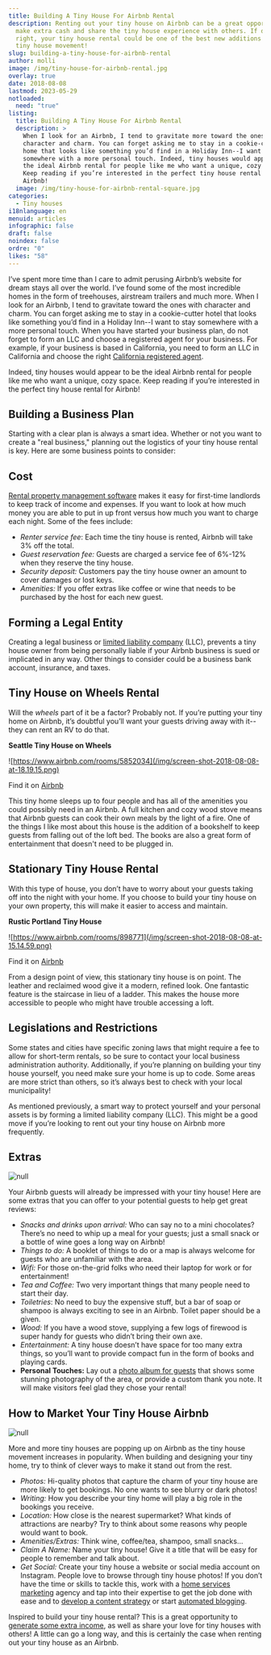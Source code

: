 ```yaml
---
title: Building A Tiny House For Airbnb Rental
description: Renting out your tiny house on Airbnb can be a great opportunity to
  make extra cash and share the tiny house experience with others. If done
  right, your tiny house rental could be one of the best new additions in the
  tiny house movement!
slug: building-a-tiny-house-for-airbnb-rental
author: molli
image: /img/tiny-house-for-airbnb-rental.jpg
overlay: true
date: 2018-08-08
lastmod: 2023-05-29
notloaded:
  need: "true"
listing:
  title: Building A Tiny House For Airbnb Rental
  description: >
    When I look for an Airbnb, I tend to gravitate more toward the ones with
    character and charm. You can forget asking me to stay in a cookie-cutter
    home that looks like something you’d find in a Holiday Inn--I want to stay
    somewhere with a more personal touch. Indeed, tiny houses would appear to be
    the ideal Airbnb rental for people like me who want a unique, cozy space.
    Keep reading if you’re interested in the perfect tiny house rental for
    Airbnb!
  image: /img/tiny-house-for-airbnb-rental-square.jpg
categories:
  - Tiny houses
i18nlanguage: en
menuid: articles
infographic: false
draft: false
noindex: false
ordre: "0"
likes: "58"
---
```

I’ve spent more time than I care to admit perusing Airbnb’s website for dream stays all over the world. I’ve found some of the most incredible homes in the form of treehouses, airstream trailers and much more. When I look for an Airbnb, I tend to gravitate toward the ones with character and charm. You can forget asking me to stay in a cookie-cutter hotel that looks like something you’d find in a Holiday Inn--I want to stay somewhere with a more personal touch. When you have started your business plan, do not forget to form an LLC and choose a registered agent for your business. For example, if your business is based in California, you need to form an LLC in California and choose the right [California registered agent](https://www.llcuniversity.com/california-llc/registered-agent/).

Indeed, tiny houses would appear to be the ideal Airbnb rental for people like me who want a unique, cozy space. Keep reading if you’re interested in the perfect tiny house rental for Airbnb!

## Building a Business Plan

Starting with a clear plan is always a smart idea. Whether or not you want to create a "real business," planning out the logistics of your tiny house rental is key. Here are some business points to consider:

## Cost

[Rental property management software](https://www.landlordstudio.com/blog/best-rental-property-management-software) makes it easy for first-time landlords to keep track of income and expenses. If you want to look at how much money you are able to put in up front versus how much you want to charge each night. Some of the fees include:

* *Renter service fee*: Each time the tiny house is rented, Airbnb will take 3% off the total.
* *Guest reservation fee:* Guests are charged a service fee of 6%-12% when they reserve the tiny house.
* *Security deposit:* Customers pay the tiny house owner an amount to cover damages or lost keys.
* *Amenities:* If you offer extras like coffee or wine that needs to be purchased by the host for each new guest.

## Forming a Legal Entity

Creating a legal business or [limited liability company](https://www.tailorbrands.com/llc-formation/what-is-an-llc) (LLC), prevents a tiny house owner from being personally liable if your Airbnb business is sued or implicated in any way. Other things to consider could be a business bank account, insurance, and taxes.

## Tiny House on Wheels Rental

Will the *wheels* part of it be a factor? Probably not. If you’re putting your tiny home on Airbnb, it’s doubtful you’ll want your guests driving away with it--they can rent an RV to do that. 

**Seattle Tiny House on Wheels**

![https://www.airbnb.com/rooms/5852034](/img/screen-shot-2018-08-08-at-18.19.15.png)

<span class="figcaption">Find it on [Airbnb](https://www.airbnb.com/rooms/5852034)</span>

This tiny home sleeps up to four people and has all of the amenities you could possibly need in an Airbnb. A full kitchen and cozy wood stove means that Airbnb guests can cook their own meals by the light of a fire. One of the things I like most about this house is the addition of a bookshelf to keep guests from falling out of the loft bed. The books are also a great form of entertainment that doesn't need to be plugged in. 

## **Stationary Tiny House Rental**

With this type of house, you don’t have to worry about your guests taking off into the night with your home. If you choose to build your tiny house on your own property, this will make it easier to access and maintain. 

**Rustic Portland Tiny House**

![https://www.airbnb.com/rooms/898771](/img/screen-shot-2018-08-08-at-15.14.59.png)

<span class="figcaption">Find it on [Airbnb](https://www.airbnb.com/rooms/898771)</span>

From a design point of view, this stationary tiny house is on point. The leather and reclaimed wood give it a modern, refined look. One fantastic feature is the staircase in lieu of a ladder. This makes the house more accessible to people who might have trouble accessing a loft. 

## Legislations and Restrictions

Some states and cities have specific zoning laws that might require a fee to allow for short-term rentals, so be sure to contact your local business administration authority. Additionally, if you’re planning on building your tiny house yourself, you need make sure your home is up to code. Some areas are more strict than others, so it’s always best to check with your local municipality!

As mentioned previously, a smart way to protect yourself and your personal assets is by forming a limited liability company (LLC). This might be a good move if you’re looking to rent out your tiny house on Airbnb more frequently.

## Extras

![null](/img/screen-shot-2018-08-08-at-18.30.26.png)

Your Airbnb guests will already be impressed with your tiny house! Here are some extras that you can offer to your potential guests to help get great reviews:

* *Snacks and drinks upon arrival:* Who can say no to a mini chocolates? There’s no need to whip up a meal for your guests; just a small snack or a bottle of wine goes a long way on Airbnb!
* *Things to do:* A booklet of things to do or a map is always welcome for guests who are unfamiliar with the area.
* *Wifi:* For those on-the-grid folks who need their laptop for work or for entertainment!
* *Tea and Coffee:* Two very important things that many people need to start their day.
* *Toiletries*: No need to buy the expensive stuff, but a bar of soap or shampoo is always exciting to see in an Airbnb. Toilet paper should be a given. 
* *Wood:* If you have a wood stove, supplying a few logs of firewood is super handy for guests who didn’t bring their own axe.
* *Entertainment:* A tiny house doesn’t have space for too many extra things, so you’ll want to provide compact fun in the form of books and playing cards.
* **Personal Touches:** Lay out a [photo album for guests](https://www.mixbook.com/photo-books) that shows some stunning photography of the area, or provide a custom thank you note. It will make visitors feel glad they chose your rental!

## How to Market Your Tiny House Airbnb

![null](/img/screen-shot-2018-08-08-at-18.32.41.png)

More and more tiny houses are popping up on Airbnb as the tiny house movement increases in popularity. When building and designing your tiny home, try to think of clever ways to make it stand out from the rest. 

* *Photos:* Hi-quality photos that capture the charm of your tiny house are more likely to get bookings. No one wants to see blurry or dark photos!
* *Writing:* How you describe your tiny home will play a big role in the bookings you receive. 
* *Location:* How close is the nearest supermarket? What kinds of attractions are nearby? Try to think about some reasons why people would want to book.
* *Amenities/Extras:* Think wine, coffee/tea, shampoo, small snacks...
* *Claim A Name:* Name your tiny house! Give it a title that will be easy for people to remember and talk about.
* *Get Social:* Create your tiny house a website or social media account on Instagram. People love to browse through tiny house photos! If you don’t have the time or skills to tackle this, work with a [home services marketing](https://www.insideadvisorpro.com/digital-marketing-agencies-for-home-services-providers/) agency and tap into their expertise to get the job done with ease and to [develop a content strategy](https://surferseo.com/blog/develop-content-strategy/) or start [automated blogging](https://www.airops.com/use-case-guides/gpt-4-automated-blogging-wix).

Inspired to build your tiny house rental? This is a great opportunity to [generate some extra income](https://www.spacer.com/blog/a-comprehensive-guide-to-passive-income), as well as share your love for tiny houses with others! A little can go a long way, and this is certainly the case when renting out your tiny house as an Airbnb.